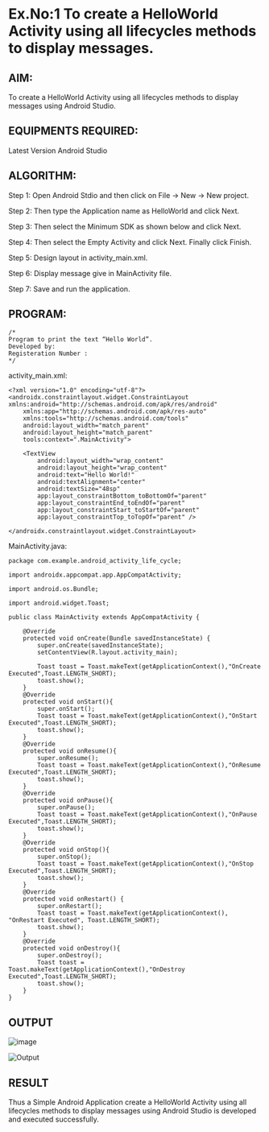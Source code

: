 # Ex.No:1 To create a HelloWorld Activity using all lifecycles methods to display messages.


## AIM:

To create a HelloWorld Activity using all lifecycles methods to display messages using Android Studio.

## EQUIPMENTS REQUIRED:

Latest Version Android Studio

## ALGORITHM:

Step 1: Open Android Stdio and then click on File -> New -> New project.

Step 2: Then type the Application name as HelloWorld and click Next. 

Step 3: Then select the Minimum SDK as shown below and click Next.

Step 4: Then select the Empty Activity and click Next. Finally click Finish.

Step 5: Design layout in activity_main.xml.

Step 6: Display message give in MainActivity file.

Step 7: Save and run the application.

## PROGRAM:
```
/*
Program to print the text “Hello World”.
Developed by:
Registeration Number :
*/
```

activity_main.xml:
```
<?xml version="1.0" encoding="utf-8"?>
<androidx.constraintlayout.widget.ConstraintLayout xmlns:android="http://schemas.android.com/apk/res/android"
    xmlns:app="http://schemas.android.com/apk/res-auto"
    xmlns:tools="http://schemas.android.com/tools"
    android:layout_width="match_parent"
    android:layout_height="match_parent"
    tools:context=".MainActivity">

    <TextView
        android:layout_width="wrap_content"
        android:layout_height="wrap_content"
        android:text="Hello World!"
        android:textAlignment="center"
        android:textSize="48sp"
        app:layout_constraintBottom_toBottomOf="parent"
        app:layout_constraintEnd_toEndOf="parent"
        app:layout_constraintStart_toStartOf="parent"
        app:layout_constraintTop_toTopOf="parent" />

</androidx.constraintlayout.widget.ConstraintLayout>
```

MainActivity.java:
```
package com.example.android_activity_life_cycle;

import androidx.appcompat.app.AppCompatActivity;

import android.os.Bundle;

import android.widget.Toast;

public class MainActivity extends AppCompatActivity {

    @Override
    protected void onCreate(Bundle savedInstanceState) {
        super.onCreate(savedInstanceState);
        setContentView(R.layout.activity_main);

        Toast toast = Toast.makeText(getApplicationContext(),"OnCreate Executed",Toast.LENGTH_SHORT);
        toast.show();
    }
    @Override
    protected void onStart(){
        super.onStart();
        Toast toast = Toast.makeText(getApplicationContext(),"OnStart Executed",Toast.LENGTH_SHORT);
        toast.show();
    }
    @Override
    protected void onResume(){
        super.onResume();
        Toast toast = Toast.makeText(getApplicationContext(),"OnResume Executed",Toast.LENGTH_SHORT);
        toast.show();
    }
    @Override
    protected void onPause(){
        super.onPause();
        Toast toast = Toast.makeText(getApplicationContext(),"OnPause Executed",Toast.LENGTH_SHORT);
        toast.show();
    }
    @Override
    protected void onStop(){
        super.onStop();
        Toast toast = Toast.makeText(getApplicationContext(),"OnStop Executed",Toast.LENGTH_SHORT);
        toast.show();
    }
    @Override
    protected void onRestart() {
        super.onRestart();
        Toast toast = Toast.makeText(getApplicationContext(), "OnRestart Executed", Toast.LENGTH_SHORT);
        toast.show();
    }
    @Override
    protected void onDestroy(){
        super.onDestroy();
        Toast toast = Toast.makeText(getApplicationContext(),"OnDestroy Executed",Toast.LENGTH_SHORT);
        toast.show();
    }
}
```

## OUTPUT

![image](https://github.com/suryacse05/Mobile-Application-Development/assets/119641638/48db0b75-9e56-4a2e-8beb-832a50134154)

![Output](https://github.com/suryacse05/Mobile-Application-Development/assets/119641638/aebb7fe0-165d-4a6b-9fa1-09627659573a)

## RESULT
Thus a Simple Android Application create a HelloWorld Activity using all lifecycles methods to display messages using Android Studio is developed and executed successfully.
